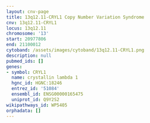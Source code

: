 ```yaml
---
layout: cnv-page
title: 13q12.11-CRYL1 Copy Number Variation Syndrome
cnv: 13q12.11-CRYL1
locus: 13q12.11
chromosome: '13'
start: 20977806
end: 21100012
cytoband: /assets/images/cytoband/13q12.11-CRYL1.png
description: null
pubmed_ids: []
genes:
- symbol: CRYL1
  name: crystallin lambda 1
  hgnc_id: HGNC:18246
  entrez_id: '51084'
  ensembl_id: ENSG00000165475
  uniprot_id: Q9Y2S2
wikipathways_id: WP5405
orphadata: []
---
```

